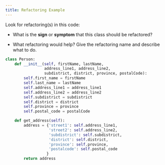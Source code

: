 ```yaml
---
title: Refactoring Example
---
```


Look for refactoring(s) in this code:

* What is the **sign** or **symptom** that this class should be refactored?

* What refactoring would help?  Give the refactoring name and describe what to do.

```python
class Person:
    def __init__(self, firstName, lastName, 
                 address_line1, address_line2, 
                 subdistrict, district, province, postalCode):
        self.first_name = firstName
        self.last_name = lastName
        self.address_line1 = address_line1
        self.address_line2 = address_line2
        self.subdistrict = subdistrict
        self.district = district
        self.province = province
        self.postal_code = postalCode

    def get_address(self):
        address = {'street1': self.address_line1,
                   'street2': self.address_line2,
                   'subdistrict': self.subdistrict,
                   'district': self.district,
                   'province': self.province,
                   'postalcode': self.postal_code
                  }
        return address

```

